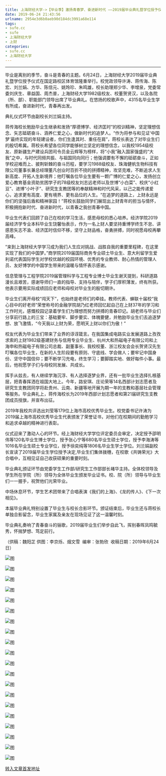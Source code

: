 ```yaml
---
title: 上海财经大学->【毕业季】激扬青春梦、奋进新时代 ——2019届毕业典礼暨学位授予仪式隆重举行 | sufe.cc
date: 2019-06-24 21:43:56
urlname: 2954e3d6b0aeb90d184dc3991a68e114
tags: 
- sufe.cc
- sufe
- 上海财经大学
- 上财
categories:
- sufe.cc
- 上海财经大学
---
```



****

毕业是离别的季节，奋斗是青春的主题。6月24日，上海财经大学2019届毕业典礼暨学位授予仪式在国定路校区体育馆隆重举行。校党政领导许涛、蒋传海、陈宏、刘兰娟、方华、陈信元、姚玲珍、朱鸣雄，校长助理郑少华、李增泉，党委常委刘庆生、章益国、周杰普，上海财经大学1982级校友、校董贺贤汉，以及各院（所、部）、职能部门领导出席了毕业典礼。在悠扬的校歌声中，4315名毕业生学有所成，奋进新时代，青春再出发。

典礼仪式环节由副校长刘兰娟主持。

蒋传海校长勉励毕业生继承和发扬“厚德博学、经济匡时”的校训精神，坚定理想信念、矢志砥砺奋斗、涵养仁爱之心，做新时代的追梦人。“作为将参与和见证‘中国梦’最终实现的年轻建设者，你们生逢其时、重任在肩”，蒋校长表达了对毕业生们的殷切希冀。蒋校长希望各位同学能够树立坚定的理想信念，以我校1954级校友、原新疆生产建设兵团司令员金云辉等为榜样，将“小我”融入国家强盛的“大我”之中，与时代同频共振、与祖国同向同行；他强调要有不懈的砥砺奋斗，正如学校迎难而上、披荆斩棘的奋斗历程，要学习1988级校友、珠海健帆生物科技有限公司董事长兼总经理董凡创业时百折不挠的拼搏精神，攻坚克难，不断追求人生新高度、开拓人生新境界；他叮嘱各位毕业生要有一颗广博的仁爱之心，发扬创立爱心教育基金资助贫困学子的78级校友刘志远老师以及世博“小白菜”、校庆“小红豆”、进博“小叶子”、研究生支教团等的奉献精神和时代风采，以己之能传递爱心，追求更有高度、更有境界、更有品位的人生。“在追梦的道路上，上财永远是你们的坚强后盾和精神家园！”蒋校长鼓励同学们展现出上财青年的担当与情怀，积极拥抱新时代、奋进新时代，以青春之我创青春中国。

毕业生代表们回顾了自己在校的学习生活，感恩母校的悉心培养。经济学院2019届经济学专业本科毕业生饶馨怡表示，作为一名上财人要坚持重博学终生不怠、讲感恩矢志不渝、经济匡时信仰不移，坚守上财品格，奋勇拼搏，同时祝愿母校再攀高峰。

“来到上海财经大学学习成为我们人生应对挑战、战胜自我的重要里程碑，在这里实现了我们的中国梦。”商学院2019届国际商务专业硕士毕业生、意大利留学生爱利诺代表国际学生对学校优越的校园环境、优秀的专业教师、耐心热情的管理人员、友好博学的中国学生带来的温暖与情怀表示感谢。

信息管理与工程学院2019届管理科学与工程专业博士毕业生谢天提到，科研道路漫长且艰苦，感谢导师们一直的指导、支持与陪伴，学子们厚积薄发，终有所获。他表示要用实际成绩回应老师和母校对毕业生的殷切期许。

毕业生们离开母校“闯天下”，也始终是老师们的牵挂。教师代表、蝉联十届校“我心目中的好老师”荣誉称号的金融学院胡乃红老师回忆起自己在上财37年的学习和工作时光，感慨校园记录着学生们为理想而努力拼搏的青春印记。胡老师与毕业们分享前行路上的三宝：基础要牢、脚步要实、体魄要健，并勉励毕业生们去追逐梦想、放飞激情，“今天我以上财为荣，愿明天上财以你们为傲！”

校友代表为毕业生们带来了业界的谆谆箴言。在我国集成电路实业发展道路上孜孜求索的上财1982级基建财务与信用专业毕业生、杭州大和热磁电子有限公司和上海申和热磁电子有限公司总裁、副董事长、我校校董、浙江校友会会长贺贤汉先生叮嘱各位毕业生，在新的人生阶段要有原则、守底线、学会做人；要牢记中国身份、坚守中国信仰；要不断学习充电，终生学习；要脚踏实地、做好每件小事。最后，他祝愿学子们与母校同发展、共成长。

挥手从兹去，有人继续学海沉浮、有人选择逐梦业界，还有一批毕业生选择扎根基层，把青春挥洒在祖国大地上。今年，路安琪、庄论荣等14名西部计划志愿者及研究生支教团同学将赴贵州、云南、新疆等地开展为期一年的支教和基层社会管理等服务。毕业典礼上，蒋传海校长为2019年西部计划志愿者和第21届研究生支教团成员授旗，并宣布出征。

2019年我校共评选出刘莹等179位上海市高校优秀毕业生。校党委书记许涛为2019届上海市高校优秀毕业生代表颁发了荣誉证书，对他们在校期间的勤勉学习和追求卓越的精神进行表彰。

仪式迎来了激动人心的环节。经上海财经大学学位评定委员会审定，决定授予邵明伟等120名毕业生博士学位，授予张心宁等680名毕业生硕士学位，授予李海涛等1016名毕业生硕士专业学位，授予徐奕纯等1806名毕业生学士学位。刘兰娟副校长宣读了2019届毕业生学位授予决定,毕业生们集体拨穗，在校歌《共铸荣光》大合唱中，互相见证自己收获硕果的重要时刻。

毕业典礼颁证环节由党委学生工作部/研究生工作部部长褚华主持。全体校领导及学生所在学院（所）领导为全体毕业生颁发毕业证书。校、院（所）领导与毕业生们一一握手，祝贺他们光荣毕业。

中场休息环节，学生艺术团带来了合唱表演《我们的上海》、《龙的传人》、《下一次相见》。

本届毕业典礼特别设置了毕业生与校长合影环节。颁证结束后，毕业生还与蒋校长单独合影留念，毕业生家属及亲友在现场见证了这一温馨时刻。

毕业典礼奏响了青春奋斗的骊歌，2019届毕业生们举步自此飞，挥别春晖凤鸣毓秀，怀揣梦想、笃定前行。

（供稿：魏阳芷 供图：李京烁、烟文雪  编审：张勃欣  收稿日期：2019年6月24日）



![图](http://news.sufe.edu.cn/_upload/article/images/a9/3b/164b5260456aa13645b3726a7599/3c62a341-bd95-4f7b-ac4c-e8474c1c025a.jpg)

![图](http://news.sufe.edu.cn/_upload/article/images/a9/3b/164b5260456aa13645b3726a7599/519286ae-badf-4b17-aa45-1a6be31d0766.jpg)

![图](http://news.sufe.edu.cn/_upload/article/images/a9/3b/164b5260456aa13645b3726a7599/1cdaf72b-a745-4856-a33b-c58d41341222.jpg)

![图](http://news.sufe.edu.cn/_upload/article/images/a9/3b/164b5260456aa13645b3726a7599/ea24369f-23a2-42e0-88d9-6855c6a702b0.jpg)

![图](http://news.sufe.edu.cn/_upload/article/images/a9/3b/164b5260456aa13645b3726a7599/9e45d387-1eb5-4bfa-9d67-f01f3c8d2289.jpg)

![图](http://news.sufe.edu.cn/_upload/article/images/a9/3b/164b5260456aa13645b3726a7599/04846e16-5f02-4d68-b89b-ab1e1e5b8675.jpeg)

![图](http://news.sufe.edu.cn/_upload/article/images/a9/3b/164b5260456aa13645b3726a7599/94a0625f-c542-47bf-a169-51fb8c85a6a7.jpg)

![图](http://news.sufe.edu.cn/_upload/article/images/a9/3b/164b5260456aa13645b3726a7599/d8165bb4-beac-4127-9871-912a33ab5dd9.jpg)

![图](http://news.sufe.edu.cn/_upload/article/images/a9/3b/164b5260456aa13645b3726a7599/c9362dc0-1007-4853-9219-c2415c89000a.jpg)

![图](http://news.sufe.edu.cn/_upload/article/images/a9/3b/164b5260456aa13645b3726a7599/0104b8e1-61e0-49ad-a0a9-aee2f267ba30.jpg)

![图](http://news.sufe.edu.cn/_upload/article/images/a9/3b/164b5260456aa13645b3726a7599/0d0238e0-4b65-4cf5-9149-ef110163acb6.jpg)

![图](http://news.sufe.edu.cn/_upload/article/images/a9/3b/164b5260456aa13645b3726a7599/e9ced09e-52b8-4ea5-96b3-0eba8b6570ec.jpg)

![图](http://news.sufe.edu.cn/_upload/article/images/a9/3b/164b5260456aa13645b3726a7599/4869b8d3-13d7-476d-a907-7bd983a4ec11.jpg)

![图](http://news.sufe.edu.cn/_upload/article/images/a9/3b/164b5260456aa13645b3726a7599/f4f739c4-db21-4738-ae94-1edebb013af6.jpg)

![图](http://news.sufe.edu.cn/_upload/article/images/a9/3b/164b5260456aa13645b3726a7599/f6181b7c-8928-4131-856c-f9d92eac2286.jpg)

![图](http://news.sufe.edu.cn/_upload/article/images/a9/3b/164b5260456aa13645b3726a7599/b46b42c1-b4f5-452f-ac7b-17aba3116531.jpg)

![图](http://news.sufe.edu.cn/_upload/article/images/a9/3b/164b5260456aa13645b3726a7599/74b981be-8de5-4a0c-963c-3a8453babc5c.jpg)

![图](http://news.sufe.edu.cn/_upload/article/images/a9/3b/164b5260456aa13645b3726a7599/d0978a6f-52bd-4ada-bfb2-59ee3398ecc1.jpg)

![图](http://news.sufe.edu.cn/_upload/article/images/a9/3b/164b5260456aa13645b3726a7599/d6e5aaa3-d604-4e64-b2b1-f9bcfca13999.jpg)

![图](http://news.sufe.edu.cn/_upload/article/images/a9/3b/164b5260456aa13645b3726a7599/776bba4d-cc36-4af8-8392-1254cfb9754e.jpg)

[转入文章首发地址](http://news.sufe.edu.cn/da/70/c179a121456/page.htm)